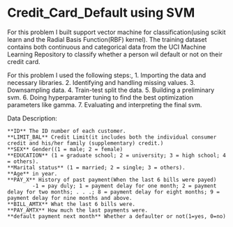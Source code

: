 # Credit_Card_Default using SVM
 
For this problem I built support vector machine for classification(using scikit learn and the Radial Basis Function(RBF) kernel). The training dataset contains both continuous and categorical data from the UCI Machine Learning Repository to classify whether a person wil default or not on their credit card.

For this problem I used the following steps:,
    1. Importing the data and necessary libraries.
    2. Identifying and handling missing values.
    3. Downsampling data.
    4. Train-test split the data.
    5. Building a preliminary svm.
    6. Doing hyperparamter tuning to find the best optimization parameters like gamma.
    7. Evaluating and interpreting the final svm.
    
Data Description:
    
    **ID** The ID number of each customer.                                                                              
    **LIMIT_BAL** Credit Limit(it includes both the individual consumer credit and his/her family (supplementary) credit.)                                                                                               
    **SEX** Gender((1 = male; 2 = female)                                                                               
    **EDUCATION** (1 = graduate school; 2 = university; 3 = high school; 4 = others).                                   
    **Marital status** (1 = married; 2 = single; 3 = others).                                                          
    **Age** in year.                                                                                                     
    **PAY_X** History of past payment(When the last 6 bills were payed)
            -1 = pay duly; 1 = payment delay for one month; 2 = payment delay for two months; . . .; 8 = payment delay for eight months; 9 = payment delay for nine months and above.                                             
    **BILL_AMTX** What the last 6 bills were.                                                                           
    **PAY_AMTX** How much the last payments were.                                                                       
    **default payment next month** Whether a defaulter or not(1=yes, 0=no)
